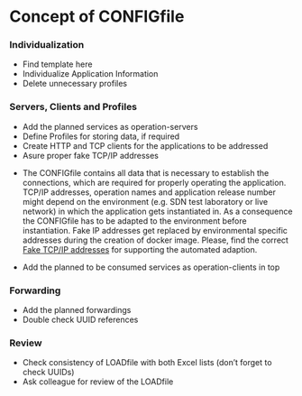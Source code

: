 # Concept of CONFIGfile

### Individualization
- Find template here 
- Individualize Application Information
- Delete unnecessary profiles
### Servers, Clients and Profiles
- Add the planned services as operation-servers
- Define Profiles for storing data, if required
- Create HTTP and TCP clients for the applications to be addressed
- Asure proper fake TCP/IP addresses 
* The CONFIGfile contains all data that is necessary to establish the connections, which are required for properly operating the application. TCP/IP addresses, operation names and application release number might depend on the environment (e.g. SDN test laboratory or live network) in which the application gets instantiated in. As a consequence the CONFIGfile has to be adapted to the environment before instantiation. Fake IP addresses get replaced by environmental specific addresses during the creation of docker image. Please, find the correct [Fake TCP/IP addresses](../../TestingApplications/Infrastructure/SdnLaboratory/IpAddresses/IpAddresses.md) for supporting the automated adaption.  
- Add the planned to be consumed services as operation-clients in top
### Forwarding
- Add the planned forwardings
- Double check UUID references
### Review
- Check consistency of LOADfile with both Excel lists (don’t forget to check UUIDs)
- Ask colleague for review of the LOADfile
